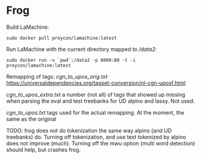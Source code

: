 # Frog

Build LaMachine:
```
sudo docker pull proycon/lamachine:latest
```

Run LaMachine with the current directory mapped to */data2*:
```
sudo docker run -v `pwd`:/data2 -p 8080:80 -t -i proycon/lamachine:latest
```

Remapping of tags:
*cgn_to_upos_orig.txt*
https://universaldependencies.org/tagset-conversion/nl-cgn-uposf.html

*cgn_to_upos_extra.txt*
a number (not all) of tags that showed up missing when parsing the eval and test treebanks for UD alpino and lassy. Not used.

*cgn_to_upos.txt*
tags used for the actual remapping. At the moment, the same as the original

TODO:
frog does not do tokenization the same way alpino (and UD treebanks) do.
Turning off tokenization, and use text tokenized by alpino does not improve (much).
Turning off the mwu option (multi word detection) should help, but crashes frog.
